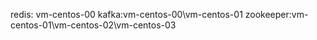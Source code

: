 redis: vm-centos-00
kafka:vm-centos-00\vm-centos-01
zookeeper:vm-centos-01\vm-centos-02\vm-centos-03